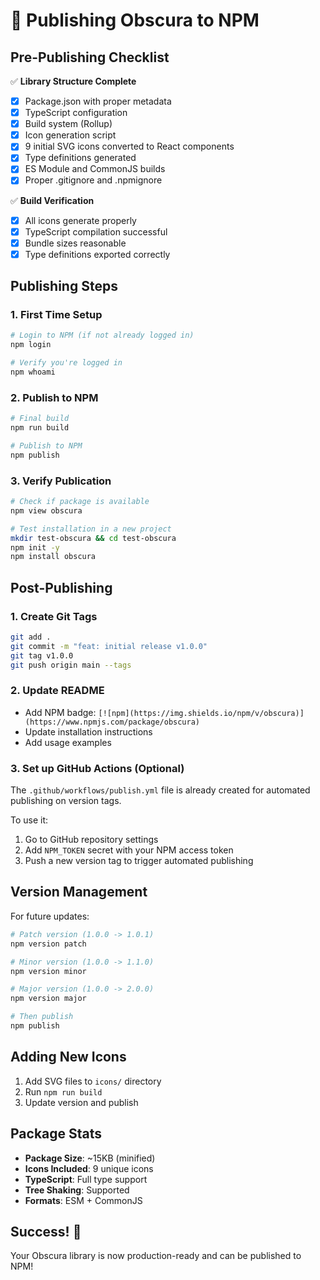# 🚀 Publishing Obscura to NPM

## Pre-Publishing Checklist

✅ **Library Structure Complete**
- [x] Package.json with proper metadata
- [x] TypeScript configuration
- [x] Build system (Rollup)
- [x] Icon generation script
- [x] 9 initial SVG icons converted to React components
- [x] Type definitions generated
- [x] ES Module and CommonJS builds
- [x] Proper .gitignore and .npmignore

✅ **Build Verification**
- [x] All icons generate properly
- [x] TypeScript compilation successful
- [x] Bundle sizes reasonable
- [x] Type definitions exported correctly

## Publishing Steps

### 1. First Time Setup

```bash
# Login to NPM (if not already logged in)
npm login

# Verify you're logged in
npm whoami
```

### 2. Publish to NPM

```bash
# Final build
npm run build

# Publish to NPM
npm publish
```

### 3. Verify Publication

```bash
# Check if package is available
npm view obscura

# Test installation in a new project
mkdir test-obscura && cd test-obscura
npm init -y
npm install obscura
```

## Post-Publishing

### 1. Create Git Tags

```bash
git add .
git commit -m "feat: initial release v1.0.0"
git tag v1.0.0
git push origin main --tags
```

### 2. Update README

- Add NPM badge: `[![npm](https://img.shields.io/npm/v/obscura)](https://www.npmjs.com/package/obscura)`
- Update installation instructions
- Add usage examples

### 3. Set up GitHub Actions (Optional)

The `.github/workflows/publish.yml` file is already created for automated publishing on version tags.

To use it:
1. Go to GitHub repository settings
2. Add `NPM_TOKEN` secret with your NPM access token
3. Push a new version tag to trigger automated publishing

## Version Management

For future updates:

```bash
# Patch version (1.0.0 -> 1.0.1)
npm version patch

# Minor version (1.0.0 -> 1.1.0)  
npm version minor

# Major version (1.0.0 -> 2.0.0)
npm version major

# Then publish
npm publish
```

## Adding New Icons

1. Add SVG files to `icons/` directory
2. Run `npm run build`
3. Update version and publish

## Package Stats

- **Package Size**: ~15KB (minified)
- **Icons Included**: 9 unique icons
- **TypeScript**: Full type support
- **Tree Shaking**: Supported
- **Formats**: ESM + CommonJS

## Success! 🎉

Your Obscura library is now production-ready and can be published to NPM!